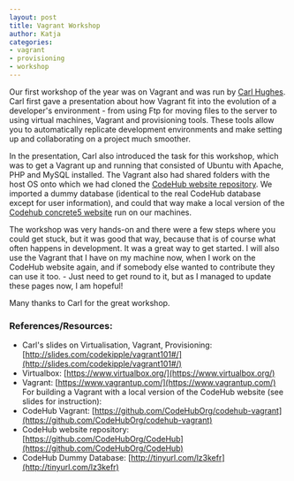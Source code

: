 ```yaml
---
layout: post
title: Vagrant Workshop
author: Katja 
categories:
- vagrant
- provisioning
- workshop
---
```


Our first workshop of the year was on Vagrant and was run by [Carl Hughes](http://twitter.com/codekipple). Carl first gave a presentation about how Vagrant fit into the evolution of a developer's environment - from using Ftp for moving files to the server to using virtual machines, Vagrant and provisioning tools. These tools allow you to automatically replicate development environments and make setting up and collaborating on a project much smoother.    

In the presentation, Carl also introduced the task for this workshop, which was to get a Vagrant up and running that consisted of Ubuntu with Apache, PHP and MySQL installed. The Vagrant also had shared folders with the host OS onto which we had cloned the [CodeHub website repository](). We imported a dummy database (identical to the real CodeHub database except for user information), and could that way make a local version of the [Codehub concrete5 website](http://codehub.org.uk) run on our machines.    

The workshop was very hands-on and there were a few steps where you could get stuck, but it was good that way, because that is of course what often happens in development. It was a great way to get started. I will also use the Vagrant that I have on my machine now, when I work on the CodeHub website again, and if somebody else wanted to contribute they can use it too. - Just need to get round to it, but as I managed to update these pages now, I am hopeful!

Many thanks to Carl for the great workshop.
        
### References/Resources:           
      
- Carl's slides on Virtualisation, Vagrant, Provisioning: [http://slides.com/codekipple/vagrant101#/](http://slides.com/codekipple/vagrant101#/)   
- Virtualbox: [https://www.virtualbox.org/](https://www.virtualbox.org/)   
- Vagrant: [https://www.vagrantup.com/](https://www.vagrantup.com/)
For building a Vagrant with a local version of the CodeHub website (see slides for instruction):
- CodeHub Vagrant: [https://github.com/CodeHubOrg/codehub-vagrant](https://github.com/CodeHubOrg/codehub-vagrant)
- CodeHub website repository: [https://github.com/CodeHubOrg/CodeHub](https://github.com/CodeHubOrg/CodeHub)
- CodeHub Dummy Database: [http://tinyurl.com/lz3kefr](http://tinyurl.com/lz3kefr)
<br />&nbsp;<br />     


